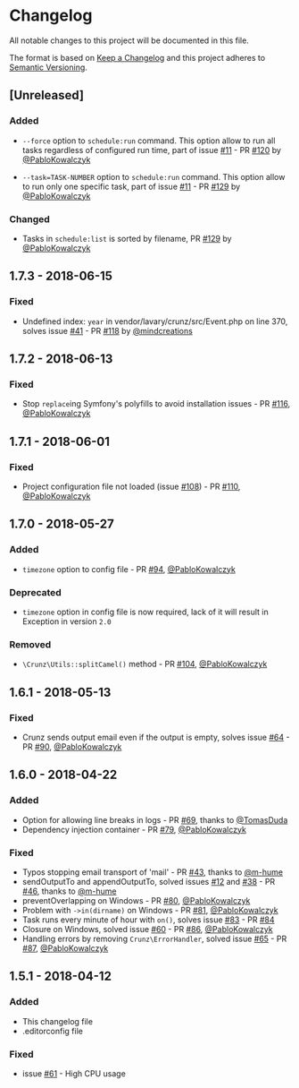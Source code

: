 # Changelog
All notable changes to this project will be documented in this file.

The format is based on [Keep a Changelog](http://keepachangelog.com/en/1.0.0/)
and this project adheres to [Semantic Versioning](http://semver.org/spec/v2.0.0.html).

## [Unreleased]

### Added

- `--force` option to `schedule:run` command.
This option allow to run all tasks regardless of configured run time,
part of issue [#11](https://github.com/lavary/crunz/issues/11) -
PR [#120](https://github.com/lavary/crunz/pull/120) by [@PabloKowalczyk](https://github.com/PabloKowalczyk)

- `--task=TASK-NUMBER` option to `schedule:run` command.
This option allow to run only one specific task,
part of issue [#11](https://github.com/lavary/crunz/issues/11) -
PR [#129](https://github.com/lavary/crunz/pull/129) by [@PabloKowalczyk](https://github.com/PabloKowalczyk)

### Changed
- Tasks in `schedule:list` is sorted by filename,
PR [#129](https://github.com/lavary/crunz/pull/129) by [@PabloKowalczyk](https://github.com/PabloKowalczyk)

## 1.7.3 - 2018-06-15

### Fixed

- Undefined index: `year` in vendor/lavary/crunz/src/Event.php on line 370, solves issue
[#41](https://github.com/lavary/crunz/issues/41) - PR [#118](https://github.com/lavary/crunz/pull/118) by [@mindcreations](https://github.com/mindcreations)

## 1.7.2 - 2018-06-13

### Fixed

- Stop `replace`ing Symfony's polyfills to avoid installation issues - PR
[#116](https://github.com/lavary/crunz/pull/116), [@PabloKowalczyk](https://github.com/PabloKowalczyk)

## 1.7.1 - 2018-06-01

### Fixed

- Project configuration file not loaded (issue [#108](https://github.com/lavary/crunz/issues/108)) - PR
[#110](https://github.com/lavary/crunz/pull/110), [@PabloKowalczyk](https://github.com/PabloKowalczyk)

## 1.7.0 - 2018-05-27

### Added
- `timezone` option to config file - PR [#94](https://github.com/lavary/crunz/pull/94),
[@PabloKowalczyk](https://github.com/PabloKowalczyk)

### Deprecated
- `timezone` option in config file is now required,
lack of it will result in Exception in version `2.0`

### Removed
- `\Crunz\Utils::splitCamel()` method - PR [#104](https://github.com/lavary/crunz/pull/104),
[@PabloKowalczyk](https://github.com/PabloKowalczyk)

## 1.6.1 - 2018-05-13

### Fixed
- Crunz sends output email even if the output is empty,
solves issue [#64](https://github.com/lavary/crunz/issues/64) - PR
[#90](https://github.com/lavary/crunz/pull/90), [@PabloKowalczyk](https://github.com/PabloKowalczyk)

## 1.6.0 - 2018-04-22

### Added
- Option for allowing line breaks in logs - PR [#69](https://github.com/lavary/crunz/pull/69),
thanks to [@TomasDuda](https://github.com/TomasDuda)
- Dependency injection container - PR [#79](https://github.com/lavary/crunz/pull/79),
[@PabloKowalczyk](https://github.com/PabloKowalczyk)

### Fixed
- Typos stopping email transport of 'mail' - PR [#43](https://github.com/lavary/crunz/pull/43),
thanks to [@m-hume](https://github.com/m-hume)
- sendOutputTo and appendOutputTo, solved issues [#12](https://github.com/lavary/crunz/issues/12)
and [#38](https://github.com/lavary/crunz/issues/38) - PR [#46](https://github.com/lavary/crunz/pull/46),
thanks to [@m-hume](https://github.com/m-hume) 
- preventOverlapping on Windows - PR [#80](https://github.com/lavary/crunz/pull/80),
[@PabloKowalczyk](https://github.com/PabloKowalczyk)
- Problem with `->in(dirname)` on Windows - PR [#81](https://github.com/lavary/crunz/pull/81),
[@PabloKowalczyk](https://github.com/PabloKowalczyk)
- Task runs every minute of hour with `on()`, solves issue
[#83](https://github.com/lavary/crunz/issues/83) - PR [#84](https://github.com/lavary/crunz/pull/84)
- Closure on Windows, solved issue [#60](https://github.com/lavary/crunz/issues/60) - PR
[#86](https://github.com/lavary/crunz/pull/86), [@PabloKowalczyk](https://github.com/PabloKowalczyk)
- Handling errors by removing `Crunz\ErrorHandler`, solved issue [#65](https://github.com/lavary/crunz/issues/65) -
PR [#87](https://github.com/lavary/crunz/pull/87), [@PabloKowalczyk](https://github.com/PabloKowalczyk)

## 1.5.1 - 2018-04-12

### Added
- This changelog file
- .editorconfig file

### Fixed
- issue [#61](https://github.com/lavary/crunz/issues/61) - High CPU usage 
